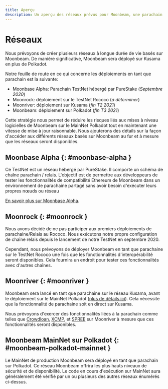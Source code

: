 ```yaml
---
title: Aperçu
description: Un aperçu des réseaux prévus pour Moonbeam, une parachain contrat intelligent compatible Ethereum sur Polkadot.
---
```


# Réseaux

Nous prévoyons de créer plusieurs réseaux à longue durée de vie basés sur Moonbeam. De manière significative, Moonbeam sera déployé sur Kusama en plus de Polkadot.

Notre feuille de route en ce qui concerne les déploiements en tant que parachain est la suivante:

 - Moonbase Alpha: Parachain TestNet hébergé par PureStake (_Septembre 2020_) 
 - Moonrock: déploiement sur le TestNet Rococo  (_à déterminer_)
 - Moonriver: déploiement sur Kusama (_fin T2 2021_)
 - Moonbeam: déploiement sur Polkadot (_fin T3 2021_)
 
Cette stratégie nous permet de réduire les risques liés aux mises à niveau logicielles de Moonbeam sur le MainNet Polkadot tout en maintenant une vitesse de mise à jour raisonnable. Nous ajouterons des détails sur la façon d'accéder aux différents réseaux basés sur Moonbeam au fur et à mesure que les réseaux seront disponibles.

## Moonbase Alpha {: #moonbase-alpha } 

Ce TestNet est un réseau hébergé par PureStake. Il comporte un schéma de chaîne parachain / relais. L'objectif est de permettre aux développeurs de tester les fonctionnalités de compatibilité Ethereum de Moonbeam dans un environnement de parachaine partagé sans avoir besoin d'exécuter leurs propres nœuds ou réseau

[En savoir plus sur Moonbase Alpha](/networks/testnet/).

## Moonrock {: #moonrock } 

Nous avons décidé de ne pas participer aux premiers déploiements de parachaine/Relais au Rococo. Nous exécutons notre propre configuration de chaîne relais depuis le lancement de notre TestNet en septembre 2020.

Cependant, nous prévoyons de déployer Moonbeam en tant que parachaine sur le TestNet Rococo une fois que les fonctionnalités d'interopérabilité seront disponibles. Cela fournira un endroit pour tester ces fonctionnalités avec d'autres chaînes.

## Moonriver {: #moonriver } 

Moonbeam sera lancé en tant que parachaine sur le réseau Kusama, avant le déploiement sur le MainNet Polkadot ([plus de détails ici](https://www.purestake.com/news/moonbeam-on-kusama/)). Cela nécessite que la fonctionnalité de parachaine soit en direct sur Kusama. 

Nous prévoyons d'exercer des fonctionnalités liées à la parachain comme telles que [Crowdloan](https://wiki.polkadot.network/docs/en/learn-crowdloans), [XCMP](https://wiki.polkadot.network/docs/en/learn-crosschain), et [SPREE](https://wiki.polkadot.network/docs/en/learn-spree) sur Moonriver à mesure que ces fonctionnalités seront disponibles.

## Moonbeam MainNet sur Polkadot {: #moonbeam-polkadot-mainnet } 

Le MainNet de production Moonbeam sera déployé en tant que parachain sur Polkadot. Ce réseau Moonbeam offrira les plus hauts niveaux de sécurité et de disponibilité. Le code en cours d'exécution sur MainNet aura généralement été vérifié par un ou plusieurs des autres réseaux énumérés ci-dessus.
